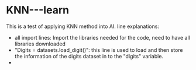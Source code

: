 # KNN---learn
This is a test of applying KNN method into AI.
line explanations:
- all import lines: Import the libraries needed for the code, need to have all libraries downloaded
- "Digits = datasets.load_digit()": this line is used to load and then store the information of the digits dataset in to the "digits" variable.
- 
